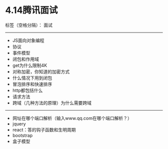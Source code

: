 ﻿# 4.14腾讯面试

标签（空格分隔）： 面试

---

- JS面向对象编程
- 协议
- 事件模型
- 闭包和作用域
- get为什么限制4K
- 对称加密，你知道的加密方式
- 什么情况下用到闭包
- 冒泡排序和快速排序
- http都包括什么
- 请求方法
- 跨域（几种方法的原理）为什么需要跨域


----------

- 网址在哪个端口解析（输入www.qq.com在哪个端口解析？）
- jquery
- react：答的钩子函数和生明周期
- bootstrap
- 盒子模型






